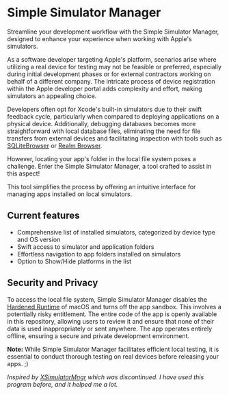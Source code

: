 # Simple Simulator Manager

Streamline your development workflow with the Simple Simulator Manager, designed to enhance your experience when working with Apple's simulators.

As a software developer targeting Apple's platform, scenarios arise where utilizing a real device for testing may not be feasible or preferred, especially during initial development phases or for external contractors working on behalf of a different company. The intricate process of device registration within the Apple developer portal adds complexity and effort, making simulators an appealing choice.

Developers often opt for Xcode's built-in simulators due to their swift feedback cycle, particularly when compared to deploying applications on a physical device. Additionally, debugging databases becomes more straightforward with local database files, eliminating the need for file transfers from external devices and facilitating inspection with tools such as [SQLiteBrowser](https://sqlitebrowser.org/) or [Realm Browser](https://apps.apple.com/de/app/realm-browser/id1007457278?mt=12).

However, locating your app's folder in the local file system poses a challenge. Enter the Simple Simulator Manager, a tool crafted to assist in this aspect!

This tool simplifies the process by offering an intuitive interface for managing apps installed on local simulators. 

## Current features
- Comprehensive list of installed simulators, categorized by device type and OS version
- Swift access to simulator and application folders
- Effortless navigation to app folders installed on simulators
- Option to Show/Hide platforms in the list

## Security and Privacy
To access the local file system, Simple Simulator Manager disables the [Hardened Runtime](https://developer.apple.com/documentation/security/hardened_runtime) of macOS and turns off the app sandbox. This involves a potentially risky entitlement. The entire code of the app is openly available in this repository, allowing users to review it and ensure that none of their data is used inappropriately or sent anywhere. The app operates entirely offline, ensuring a secure and private development environment.


**Note:** While Simple Simulator Manager facilitates efficient local testing, it is essential to conduct thorough testing on real devices before releasing your apps. ;)

*Inspired by [XSimulatorMngr](https://github.com/wcb133/XSimulatorMngr) which was discontinued. I have used this program before, and it helped me a lot.*
